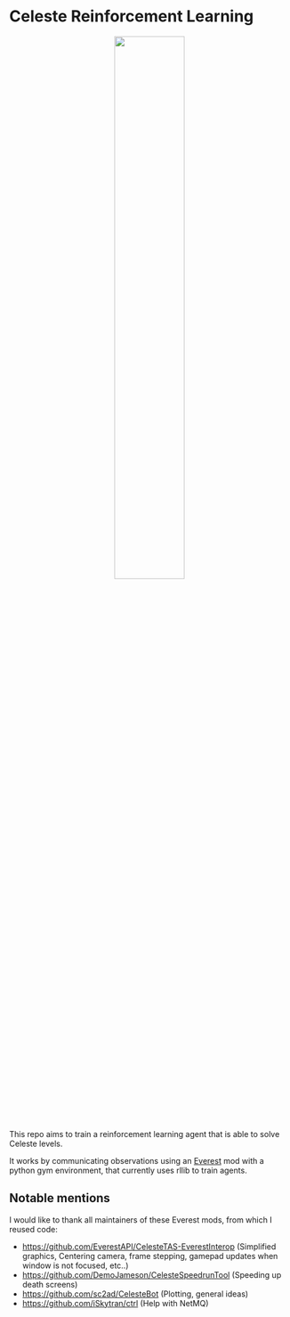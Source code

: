 # Celeste Reinforcement Learning

<p align="center">
  <img src="https://github.com/boesingerl/celesteRL/assets/32189761/7888de49-080a-4b02-a77e-0f9525e52a80" width="50%"/>
</p>

This repo aims to train a reinforcement learning agent that is able to solve Celeste levels.

It works by communicating observations using an [Everest](https://everestapi.github.io/) mod with a python gym environment, that currently uses rllib to train agents.


## Notable mentions

I would like to thank all maintainers of these Everest mods, from which I reused code:

- https://github.com/EverestAPI/CelesteTAS-EverestInterop (Simplified graphics, Centering camera, frame stepping, gamepad updates when window is not focused, etc..)
- https://github.com/DemoJameson/CelesteSpeedrunTool (Speeding up death screens)
- https://github.com/sc2ad/CelesteBot (Plotting, general ideas)
- https://github.com/iSkytran/ctrl (Help with NetMQ)
